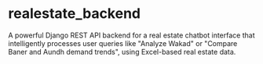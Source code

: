 # realestate_backend
A powerful Django REST API backend for a real estate chatbot interface that intelligently processes user queries like "Analyze Wakad" or "Compare Baner and Aundh demand trends", using Excel-based real estate data.

